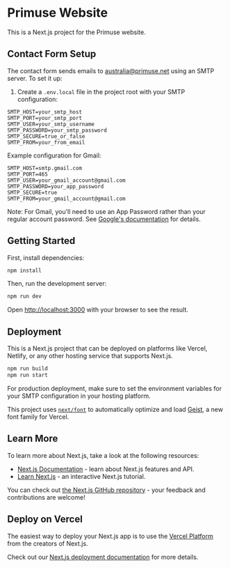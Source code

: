 # Primuse Website

This is a Next.js project for the Primuse website.

## Contact Form Setup

The contact form sends emails to australia@primuse.net using an SMTP server. To set it up:

1. Create a `.env.local` file in the project root with your SMTP configuration:

```
SMTP_HOST=your_smtp_host
SMTP_PORT=your_smtp_port
SMTP_USER=your_smtp_username
SMTP_PASSWORD=your_smtp_password
SMTP_SECURE=true_or_false
SMTP_FROM=your_from_email
```

Example configuration for Gmail:
```
SMTP_HOST=smtp.gmail.com
SMTP_PORT=465
SMTP_USER=your_gmail_account@gmail.com
SMTP_PASSWORD=your_app_password
SMTP_SECURE=true
SMTP_FROM=your_gmail_account@gmail.com
```

Note: For Gmail, you'll need to use an App Password rather than your regular account password. See [Google's documentation](https://support.google.com/accounts/answer/185833) for details.

## Getting Started

First, install dependencies:

```bash
npm install
```

Then, run the development server:

```bash
npm run dev
```

Open [http://localhost:3000](http://localhost:3000) with your browser to see the result.

## Deployment

This is a Next.js project that can be deployed on platforms like Vercel, Netlify, or any other hosting service that supports Next.js.

```bash
npm run build
npm run start
```

For production deployment, make sure to set the environment variables for your SMTP configuration in your hosting platform.

This project uses [`next/font`](https://nextjs.org/docs/app/building-your-application/optimizing/fonts) to automatically optimize and load [Geist](https://vercel.com/font), a new font family for Vercel.

## Learn More

To learn more about Next.js, take a look at the following resources:

- [Next.js Documentation](https://nextjs.org/docs) - learn about Next.js features and API.
- [Learn Next.js](https://nextjs.org/learn) - an interactive Next.js tutorial.

You can check out [the Next.js GitHub repository](https://github.com/vercel/next.js) - your feedback and contributions are welcome!

## Deploy on Vercel

The easiest way to deploy your Next.js app is to use the [Vercel Platform](https://vercel.com/new?utm_medium=default-template&filter=next.js&utm_source=create-next-app&utm_campaign=create-next-app-readme) from the creators of Next.js.

Check out our [Next.js deployment documentation](https://nextjs.org/docs/app/building-your-application/deploying) for more details.
